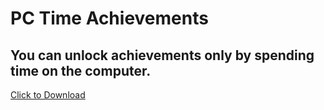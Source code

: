 # PC Time Achievements
## You can unlock achievements only by spending time on the computer.
<a href="https://github.com/SilvanKohler/Pc-Time-Achievements/archive/master.zip" download>Click to Download</a>
